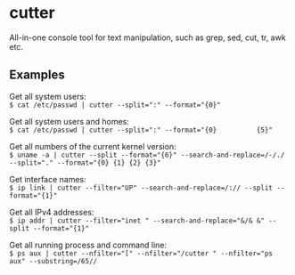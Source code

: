 # cutter
All-in-one console tool for text manipulation, such as grep, sed, cut, tr, awk etc.

## Examples

Get all system users:\
`$ cat /etc/passwd | cutter --split=":" --format="{0}"`

Get all system users and homes:\
`$ cat /etc/passwd | cutter --split=":" --format="{0}          {5}"`

Get all numbers of the current kernel version:\
`$ uname -a | cutter --split --format="{6}" --search-and-replace=/-/./ --split="." --format="{0} {1} {2} {3}"`

Get interface names:\
`$ ip link | cutter --filter="UP" --search-and-replace=/:// --split --format="{1}"`

Get all IPv4 addresses:\
`$ ip addr | cutter --filter="inet " --search-and-replace="&/& &" --split --format="{1}"`

Get all running process and command line:\
`$ ps aux | cutter --nfilter="[" --nfilter="/cutter " --nfilter="ps aux" --substring=/65//`


